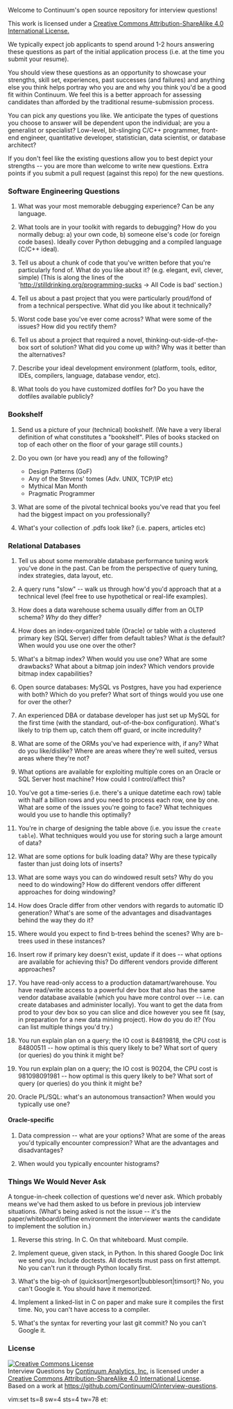 Welcome to Continuum's open source repository for interview questions!

This work is licensed under a <a href="http://creativecommons.org/licenses/by-sa/4.0/">Creative Commons Attribution-ShareAlike 4.0 International License.</a>

We typically expect job applicants to spend around 1-2 hours answering these
questions as part of the initial application process (i.e. at the time you
submit your resume).

You should view these questions as an opportunity to showcase your strengths,
skill set, experiences, past successes (and failures) and anything else you
think helps portray who you are and why you think you'd be a good fit within
Continuum.  We feel this is a better approach for assessing candidates than
afforded by the traditional resume-submission process.

You can pick any questions you like.  We anticipate the types of questions you
choose to answer will be dependent upon the individual; are you a generalist
or specialist?  Low-level, bit-slinging C/C++ programmer, front-end engineer,
quantitative developer, statistician, data scientist, or database architect?

If you don't feel like the existing questions allow you to best depict your
strengths -- you are more than welcome to write new questions.  Extra points
if you submit a pull request (against this repo) for the new questions.

### Software Engineering Questions

1. What was your most memorable debugging experience?  Can be any language.

1. What tools are in your toolkit with regards to debugging?  How do you
   normally debug: a) your own code, b) someone else's code (or foreign
   code bases).  Ideally cover Python debugging and a compiled language
   (C/C++ ideal).

1. Tell us about a chunk of code that you've written before that you're
   particularly fond of.  What do you like about it?  (e.g. elegant,
   evil, clever, simple) (This is along the lines of the
   'http://stilldrinking.org/programming-sucks -> All Code is bad'
   section.)

1. Tell us about a past project that you were particularly proud/fond of
   from a technical perspective.  What did you like about it technically?

1. Worst code base you've ever come across?  What were some of the issues?
   How did you rectify them?

1. Tell us about a project that required a novel,
   thinking-out-side-of-the-box sort of solution?  What did you come up
   with?  Why was it better than the alternatives?

1. Describe your ideal development environment (platform, tools, editor,
   IDEs, compilers, language, database vendor, etc).

1. What tools do you have customized dotfiles for?  Do you have the
   dotfiles available publicly?

### Bookshelf

1. Send us a picture of your (technical) bookshelf.  (We have a very
   liberal definition of what constitutes a "bookshelf".  Piles of books
   stacked on top of each other on the floor of your garage still counts.)

1. Do you own (or have you read) any of the following?
   * Design Patterns (GoF)
   * Any of the Stevens' tomes (Adv. UNIX, TCP/IP etc)
   * Mythical Man Month
   * Pragmatic Programmer


1. What are some of the pivotal technical books you've read that you feel
   had the biggest impact on you professionally?

1. What's your collection of .pdfs look like?  (i.e. papers, articles etc)


### Relational Databases

1. Tell us about some memorable database performance tuning work you've
   done in the past.  Can be from the perspective of query tuning, index
   strategies, data layout, etc.

1. A query runs "slow" -- walk us through how'd you'd approach that at a
   technical level (feel free to use hypothetical or real-life examples).

1. How does a data warehouse schema usually differ from an OLTP schema?
   *Why* do they differ?

1. How does an index-organized table (Oracle) or table with a clustered
   primary key (SQL Server) differ from default tables?  What *is* the
   default?  When would you use one over the other?

1. What's a bitmap index?  When would you use one? What are some drawbacks?
   What about a bitmap join index?  Which vendors provide bitmap index
   capabilities?

1. Open source databases: MySQL vs Postgres, have you had experience with
   both?  Which do you prefer?  What sort of things would you use one for
   over the other?

1. An experienced DBA or database developer has just set up MySQL for the
   first time (with the standard, out-of-the-box configuration).  What's
   likely to trip them up, catch them off guard, or incite incredulity?

1. What are some of the ORMs you've had experience with, if any?  What do
   you like/dislike?  Where are areas where they're well suited, versus
   areas where they're not?

1. What options are available for exploiting multiple cores on an Oracle
   or SQL Server host machine?  How could I control/affect this?

1. You've got a time-series (i.e. there's a unique datetime each row)
   table with half a billion rows and you need to process each row, one by
   one.  What are some of the issues you're going to face?  What
   techniques would you use to handle this optimally?

1. You're in charge of designing the table above (i.e. you issue the
   `create table`).  What techniques would you use for storing such a
   large amount of data?

1. What are some options for bulk loading data? Why are these typically
   faster than just doing lots of inserts?

1. What are some ways you can do windowed result sets?  Why do you need to
   do windowing?  How do different vendors offer different approaches for
   doing windowing?

1. How does Oracle differ from other vendors with regards to automatic ID
   generation?  What's are some of the advantages and disadvantages behind
   the way they do it?

1. Where would you expect to find b-trees behind the scenes?  Why are
   b-trees used in these instances?

1. Insert row if primary key doesn't exist, update if it does -- what
   options are available for achieving this?  Do different vendors provide
   different approaches?

1. You have read-only access to a production datamart/warehouse. You have
   read/write access to a powerful dev box that also has the same vendor
   database available (which you have more control over -- i.e. can create
   databases and administer locally).  You want to get the data from prod
   to your dev box so you can slice and dice however you see fit (say, in
   preparation for a new data mining project).  How do you do it?  (You
   can list multiple things you'd try.)

1. You run explain plan on a query; the IO cost is 84819818, the CPU cost
   is 84800511 -- how optimal is this query likely to be?  What sort of
   query (or queries) do you think it might be?

1. You run explain plan on a query; the IO cost is 90204, the CPU cost
   is 981098091981 -- how optimal is this query likely to be?  What sort
   of query (or queries) do you think it might be?

1. Oracle PL/SQL: what's an autonomous transaction?  When would you
   typically use one?

#### Oracle-specific

1. Data compression -- what are your options?  What are some of the areas
   you'd typically encounter compression?  What are the advantages and
   disadvantages?

1. When would you typically encounter histograms?

### Things We Would Never Ask

A tongue-in-cheek collection of questions we'd never ask.  Which probably
means we've had them asked to us before in previous job interview situations.
(What's being asked is not the issue -- it's the paper/whiteboard/offline
environment the interviewer wants the candidate to implement the solution in.)

1. Reverse this string.  In C.  On that whiteboard.  Must compile.

1. Implement queue, given stack, in Python.  In this shared Google Doc
   link we send you.  Include doctests.  All doctests must pass on first
   attempt.  No you can't run it through Python locally first.

1. What's the big-oh of (quicksort|mergesort|bubblesort|timsort)?  No, you
   can't Google it.  You should have it memorized.

1. Implement a linked-list in C on paper and make sure it compiles the
   first time.  No, you can't have access to a compiler.

1. What's the syntax for reverting your last git commit?  No you can't
   Google it.

### License
<a rel="license" href="http://creativecommons.org/licenses/by-sa/4.0/"><img
alt="Creative Commons License" style="border-width:0"
src="https://i.creativecommons.org/l/by-sa/4.0/88x31.png" /></a><br /><span
xmlns:dct="http://purl.org/dc/terms/" property="dct:title">Interview
Questions</span> by <a xmlns:cc="http://creativecommons.org/ns#"
href="http://continuum.io" property="cc:attributionName"
rel="cc:attributionURL">Continuum Analytics, Inc.</a> is licensed under a <a
rel="license" href="http://creativecommons.org/licenses/by-sa/4.0/">Creative
Commons Attribution-ShareAlike 4.0 International License</a>.<br />Based on a
work at <a xmlns:dct="http://purl.org/dc/terms/"
href="https://github.com/ContinuumIO/interview-questions"
rel="dct:source">https://github.com/ContinuumIO/interview-questions</a>.

vim:set ts=8 sw=4 sts=4 tw=78 et:
